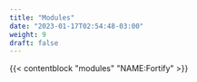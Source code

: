 ```yaml
---
title: "Modules"
date: "2023-01-17T02:54:48-03:00"
weight: 9
draft: false
---
```


{{< contentblock "modules" "NAME:Fortify"  >}}
